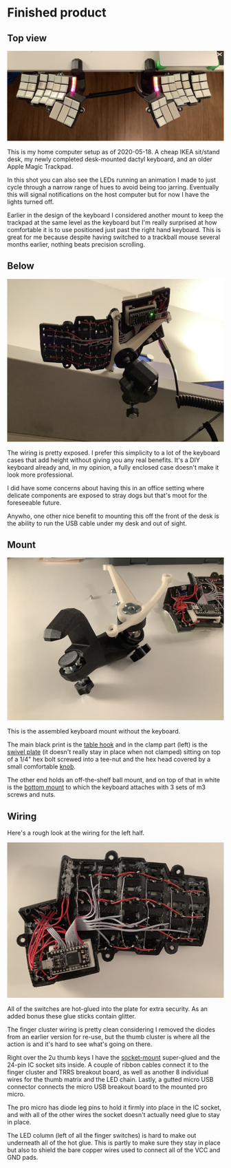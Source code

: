 # Finished product

## Top view

![dactyl-deskmount.jpg](dactyl-deskmount.jpg "Assembled keyboard in use")

This is my home computer setup as of 2020-05-18. A cheap IKEA sit/stand desk, my
newly completed desk-mounted dactyl keyboard, and an older Apple Magic Trackpad.

In this shot you can also see the LEDs running an animation I made to just cycle
through a narrow range of hues to avoid being too jarring. Eventually this will
signal notifications on the host computer but for now I have the lights turned
off.

Earlier in the design of the keyboard I considered another mount to keep the
trackpad at the same level as the keyboard but I'm really surprised at how
comfortable it is to use positioned just past the right hand keyboard. This is
great for me because despite having switched to a trackball mouse several months
earlier, nothing beats precision scrolling.


## Below

![mounted-keyboard-below.jpg](mounted-keyboard-below.jpg "Keyboard from below")

The wiring is pretty exposed. I prefer this simplicity to a lot of the keyboard
cases that add height without giving you any real benefits. It's a DIY keyboard
already and, in my opinion, a fully enclosed case doesn't make it look more
professional.

I did have some concerns about having this in an office setting where delicate
components are exposed to stray dogs but that's moot for the foreseeable future.

Anywho, one other nice benefit to mounting this off the front of the desk is the
ability to run the USB cable under my desk and out of sight.


## Mount

![keyboard-mount-assembled.jpg](keyboard-mount-assembled.jpg "Mounting hardware assembled")

This is the assembled keyboard mount without the keyboard.

The main black print is the [table hook](../pre-rendered/table-hook.stl) and in the clamp part (left) is the [swivel plate](../pre-rendered/clamp-swivel-plate.stl)
(it doesn't really stay in place when not clamped) sitting on top of a 1/4" hex
bolt screwed into a tee-nut and the hex head covered by a small comfortable
[knob](../pre-rendered/clamp-knob.stl).

The other end holds an off-the-shelf ball mount, and on top of that in white is
the [bottom mount](../pre-rendered/bottom-mount.stl) to which the keyboard 
attaches with 3 sets of m3 screws and nuts.


## Wiring

Here's a rough look at the wiring for the left half.

![wiring.jpg](wiring.jpg "Left hand wiring")

All of the switches are hot-glued into the plate for extra security. As an added
bonus these glue sticks contain glitter.

The finger cluster wiring is pretty clean considering I removed the diodes from
an earlier version for re-use, but the thumb cluster is where all the action is
and it's hard to see what's going on there.

Right over the 2u thumb keys I have the [socket-mount](../pre-rendered/socket-mount.stl)
super-glued and the 24-pin IC socket sits inside. A couple of ribbon cables 
connect it to the finger cluster and TRRS breakout board, as well as another 8
individual wires for the thumb matrix and the LED chain. Lastly, a gutted micro
USB connector connects the micro USB breakout board to the mounted pro micro.

The pro micro has diode leg pins to hold it firmly into place in the IC socket,
and with all of the other wires the socket doesn't actually need glue to stay in
place.

The LED column (left of all the finger switches) is hard to make out underneath
all of the hot glue. This is partly to make sure they stay in place but also to
shield the bare copper wires used to connect all of the VCC and GND pads.
